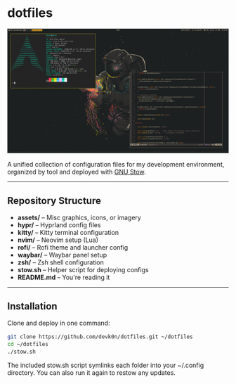 
# dotfiles

![Screenshot](assets/preview_0.png)

A unified collection of configuration files for my development environment, organized by tool and deployed with [GNU Stow](https://www.gnu.org/software/stow/).

---

## Repository Structure

- **assets/** – Misc graphics, icons, or imagery  
- **hypr/** – Hyprland config files  
- **kitty/** – Kitty terminal configuration  
- **nvim/** – Neovim setup (Lua)  
- **rofi/** – Rofi theme and launcher config  
- **waybar/** – Waybar panel setup  
- **zsh/** – Zsh shell configuration  
- **stow.sh** – Helper script for deploying configs  
- **README.md** – You're reading it  

---

## Installation

Clone and deploy in one command:

```bash
git clone https://github.com/devk0n/dotfiles.git ~/dotfiles
cd ~/dotfiles
./stow.sh
```

The included stow.sh script symlinks each folder into your ~/.config directory.
You can also run it again to restow any updates.
